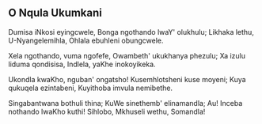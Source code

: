 ## O Nqula Ukumkani

Dumisa iNkosi eyingcwele,
Bonga ngothando lwaY' olukhulu;
Likhaka lethu, U-Nyangelemihla,
Ohlala ebuhleni obungcwele.

Xela ngothando, vuma ngofefe,
Owambeth' ukukhanya phezulu;
Xa izulu liduma qondisisa,
Indlela, yaKhe inokoyikeka.

Ukondla kwaKho, nguban' ongatsho!
Kusemhlotsheni kuse moyeni;
Kuya qukuqela ezintabeni,
Kuyithoba imvula nemibethe.

Singabantwana bothuli thina;
KuWe sinethemb' elinamandla;
Au! Inceba nothando lwaKho kuthi!
Sihlobo, Mkhuseli wethu, Somandla!

